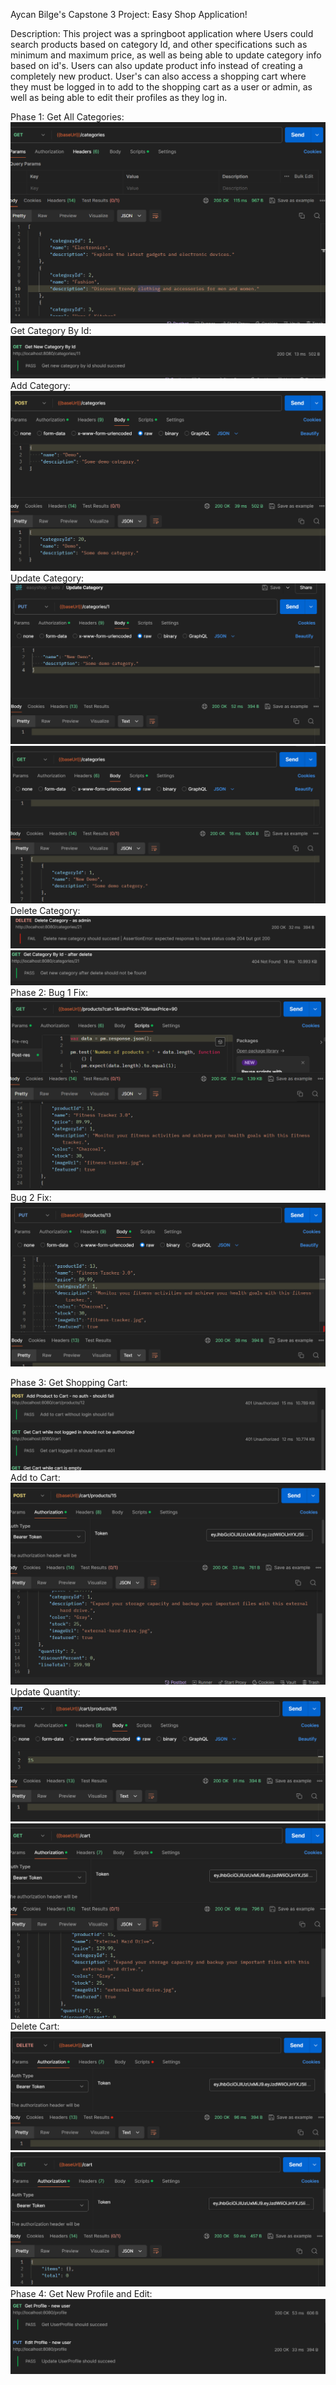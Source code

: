 Aycan Bilge's Capstone 3 Project: Easy Shop Application!

Description: This project was a springboot application where Users could search products based on category Id, and other specifications such as minimum and maximum price, as well as being able to update category info based on id's. Users can also update product info instead of creating a completely new product. User's can also access a shopping cart where they must be logged in to add to the shopping cart as a user or admin, as well as being able to edit their profiles as they log in.

Phase 1: 
Get All Categories:
![Screenshot 2024-06-28 083655.png](Screenshot%202024-06-28%20083655.png)
Get Category By Id:
![Screenshot 2024-06-28 083757.png](Screenshot%202024-06-28%20083757.png)
Add Category:
![Screenshot 2024-06-28 084047.png](Screenshot%202024-06-28%20084047.png)
Update Category: 
![Screenshot 2024-06-28 084308.png](Screenshot%202024-06-28%20084308.png)
![Screenshot 2024-06-28 084338.png](Screenshot%202024-06-28%20084338.png)
Delete Category:
![Screenshot 2024-06-28 084908.png](Screenshot%202024-06-28%20084908.png)
![Screenshot 2024-06-28 085223.png](Screenshot%202024-06-28%20085223.png)
Phase 2:
Bug 1 Fix: ![Screenshot 2024-06-28 085710.png](Screenshot%202024-06-28%20085710.png)
Bug 2 Fix: ![Screenshot 2024-06-28 085636.png](Screenshot%202024-06-28%20085636.png)

Phase 3:
Get Shopping Cart: ![Screenshot 2024-06-28 090410.png](Screenshot%202024-06-28%20090410.png)
Add to Cart: ![Screenshot 2024-06-28 090641.png](Screenshot%202024-06-28%20090641.png)
Update Quantity: ![Screenshot 2024-06-28 090731.png](Screenshot%202024-06-28%20090731.png)
![Screenshot 2024-06-28 090805.png](Screenshot%202024-06-28%20090805.png)
Delete Cart:![Screenshot 2024-06-28 090828.png](Screenshot%202024-06-28%20090828.png)
![Screenshot 2024-06-28 090913.png](Screenshot%202024-06-28%20090913.png)
Phase 4:
Get New Profile and Edit: ![Screenshot 2024-06-28 090115.png](Screenshot%202024-06-28%20090115.png)
